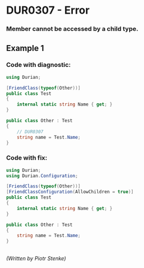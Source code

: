 # DUR0307 - Error
### Member cannot be accessed by a child type.

## Example 1

### Code with diagnostic:

```csharp
using Durian;

[FriendClass(typeof(Other))]
public class Test
{
	internal static string Name { get; }
}

public class Other : Test
{
	// DUR0307
	string name = Test.Name;
}

```

### Code with fix:

```csharp
using Durian;
using Durian.Configuration;

[FriendClass(typeof(Other))]
[FriendClassConfiguration(AllowChildren = true)]
public class Test
{
	internal static string Name { get; }
}

public class Other : Test
{
	string name = Test.Name;
}

```

##

*\(Written by Piotr Stenke\)*
